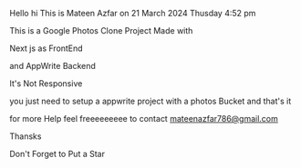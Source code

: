 Hello hi This is Mateen Azfar on 21 March 2024 Thusday 4:52 pm 

This is a Google Photos Clone Project Made with 

Next js as FrontEnd

and AppWrite Backend

It's Not Responsive 

you just need to setup a appwrite project with a photos Bucket and that's it

for more Help feel freeeeeeeee to  contact mateenazfar786@gmail.com

Thansks 

Don't Forget to Put a Star